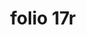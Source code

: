 ---
layout: edition
title: folio 17r
manuscript: Turin, Biblioteca Nazionale, MS N.III.19
sigla: T
iip: t0017r.tif
milestone: 33
---